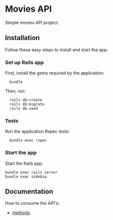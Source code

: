 # Movies API

Simple movies API project.

## Installation

Follow these easy steps to install and start the app:

### Set up Rails app

First, install the gems required by the application:
```
  bundle
```

Then, run:
```
  rails db:create
  rails db:migrate
  rails db:seed
```

### Tests

Run the application Rspec tests:

```
  bundle exec rspec
```

### Start the app

Start the Rails app:

    bundle exec rails server
    bundle exec sidekiq

## Documentation

  How to consume the API's:

- [methods](docs/methods.md)
